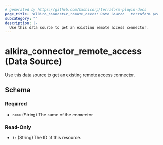 ```yaml
---
# generated by https://github.com/hashicorp/terraform-plugin-docs
page_title: "alkira_connector_remote_access Data Source - terraform-provider-alkira"
subcategory: ""
description: |-
  Use this data source to get an existing remote access connector.
---
```


# alkira_connector_remote_access (Data Source)

Use this data source to get an existing remote access connector.



<!-- schema generated by tfplugindocs -->
## Schema

### Required

- `name` (String) The name of the connector.

### Read-Only

- `id` (String) The ID of this resource.


